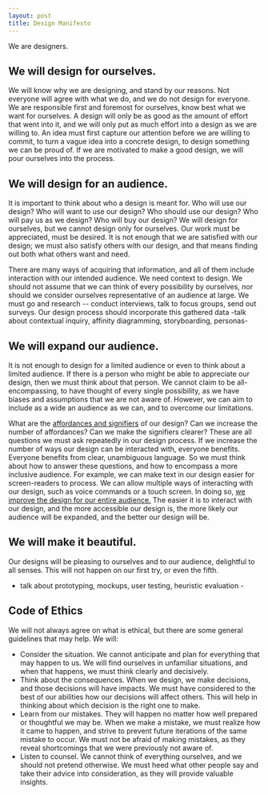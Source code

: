 ```yaml
---
layout: post
title: Design Manifesto
---
```

We are designers.

## We will design for ourselves.
We will know why we are designing, and stand by our reasons. Not everyone will agree with what we do, and we do not design for everyone. We are responsible first and foremost for ourselves, know best what we want for ourselves. A design will only be as good as the amount of effort that went into it, and we will only put as much effort into a design as we are willing to. An idea must first capture our attention before we are willing to commit, to turn a vague idea into a concrete design, to design something we can be proud of. If we are motivated to make a good design, we will pour ourselves into the process.

## We will design for an audience.
It is important to think about who a design is meant for. Who will use our design? Who will want to use our design? Who should use our design? Who will pay us as we design? Who will buy our design? We will design for ourselves, but we cannot design only for ourselves. Our work must be appreciated, must be desired. It is not enough that we are satisfied with our design; we must also satisfy others with our design, and that means finding out both what others want and need.

There are many ways of acquiring that information, and all of them include interaction with our intended audience. We need context to design. We should not assume that we can think of every possibility by ourselves, nor should we consider ourselves representative of an audience at large. We must go and research -- conduct interviews, talk to focus groups, send out surveys. Our design process should incorporate this gathered data
 -talk about contextual inquiry, affinity diagramming, storyboarding, personas-

## We will expand our audience.
It is not enough to design for a limited audience or even to think about a limited audience. If there is a person who might be able to appreciate our design, then we must think about that person. We cannot claim to be all-encompassing, to have thought of every single possibility, as we have biases and assumptions that we are not aware of. However, we can aim to include as a wide an audience as we can, and to overcome our limitations.

What are the [affordances and signifiers](https://en.wikipedia.org/wiki/The_Design_of_Everyday_Things) of our design? Can we increase the number of affordances? Can we make the signifiers clearer? These are all questions we must ask repeatedly in our design process. If we increase the number of ways our design can be interacted with, everyone benefits. Everyone benefits from clear, unambiguous language. So we must think about how to answer these questions, and how to encompass a more inclusive audience. For example, we can make text in our design easier for screen-readers to process. We can allow multiple ways of interacting with our design, such as voice commands or a touch screen. In doing so, [we improve the design for our entire audience.](https://theblog.adobe.com/design-with-accessibility-in-mind-the-pour-methodology/) The easier it is to interact with our design, and the more accessible our design is, the more likely our audience will be expanded, and the better our design will be.

## We will make it beautiful.
Our designs will be pleasing to ourselves and to our audience, delightful to all senses. This will not happen on our first try, or even the fifth.
- talk about prototyping, mockups, user testing, heuristic evaluation -

## Code of Ethics
We will not always agree on what is ethical, but there are some general guidelines that may help. We will:
  - Consider the situation. We cannot anticipate and plan for everything that may happen to us. We will find ourselves in unfamiliar situations, and when that happens, we must think clearly and decisively.
  - Think about the consequences. When we design, we make decisions, and those decisions will have impacts. We must have considered to the best of our abilities how our decisions will affect others. This will help in thinking about which decision is the right one to make.
  - Learn from our mistakes. They will happen no matter how well prepared or thoughtful we may be. When we make a mistake, we must realize how it came to happen, and strive to prevent future iterations of the same mistake to occur. We must not be afraid of making mistakes, as they reveal shortcomings that we were previously not aware of.
  - Listen to counsel. We cannot think of everything ourselves, and we should not pretend otherwise. We must heed what other people say and take their advice into consideration, as they will provide valuable insights.
